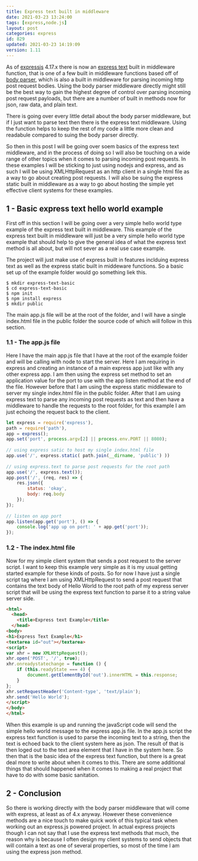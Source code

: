 ```yaml
---
title: Express text built in middleware
date: 2021-03-23 13:24:00
tags: [express,node.js]
layout: post
categories: express
id: 829
updated: 2021-03-23 14:19:09
version: 1.11
---
```


As of [expressjs](https://expressjs.com/) 4.17.x there is now an [express text](http://expressjs.com/en/api.html#express.text) built in middleware function, that is one of a few built in middleware functions based off of [body parser](/2018/05/27/express-body-parser/), which is also a built in middleware for parsing incoming http post request bodies. Using the body parser middleware directly might still be the best way to gain the highest degree of control over parsing incoming post request payloads, but there are a number of built in methods now for json, raw data, and plain text.

There is going over every little detail about the body parser middleware, but if I just want to parse text then there is the express text middleware. Using the function helps to keep the rest of my code a little more clean and readabule compared to suing the body parser directly.

So then in this post I will be going over soem basics of the express text middleware, and in the process of doing so I will also be touching on a wide range of other topics when it comes to parsing incoming post requests. In these examples I will be sticking to just using nodejs and express, and as such I will be using XMLHttpRequest as an http client in a single html file as a way to go about creating post requests. I will also be suing the express static built in middleware as a way to go about hosting the simple yet effective client systems for these examples.

<!-- more -->

## 1 - Basic express text hello world example

First off in this section I will be going over a very simple hello world type example of the express text built in middleware. This example of the express text built in middleware will just be a very simple hello world type example that should help to give the general idea of what the express text method is all about, but will not sever as a real use case example.

The project will just make use of express built in features inclduing express text as well as the express static built in middeware functions. So a basic set up of the example folder would go something liek this.

```
$ mkdir express-text-basic
$ cd express-text-basic
$ npm init
$ npm install express
$ mkdir public
```

The main app.js file will be at the root of the folder, and I will have a single index.html file in the public folder the source code of which will follow in this section.

### 1.1 - The app.js file

Here I have the main app.js file that I have at the root of the example folder and will be calling with node to start the server. Here I am requiring in express and creating an instance of a main express app just like with any other express app. I am then using the express set method to set an application value for the port to use with the app listen method at the end of the file. However before that I am using the express static middleware to server my single index.html file in the public folder. After that I am using express text to parse any incoming post requests as text and then have a middleware to handle the requests to the root folder, for this example I am just echoing the request back to the client.

```js
let express = require('express'),
path = require('path'),
app = express();
app.set('port', process.argv[2] || process.env.PORT || 8080);
 
// using express satic to host my single index.html file
app.use('/', express.static( path.join(__dirname, 'public') ))
 
// using express.text to parse post requests for the root path
app.use('/', express.text());
app.post('/', (req, res) => {
    res.json({
        status: 'okay',
        body: req.body
    });
});
 
// listen on app port
app.listen(app.get('port'), () => {
    console.log('app up on port: ' + app.get('port'));
});
```

### 1.2 - The index.html file

Now for my simple client system that sends a post request to the server script. I want to keep this example very simple as it is my usual getting started example for these kinds of posts. So for now I have just a single script tag where I am using XMLHttpRequest to send a post request that contains the text body of Hello World to the root path of my express server script that will be using the express text function to parse it to a string value server side.

```html
<html>
  <head>
    <title>Express text Example</title>
  </head>
<body>
<h1>Express Text Example</h1>
<textarea id="out"></textarea>
<script>
var xhr = new XMLHttpRequest();
xhr.open('POST', '/', true);
xhr.onreadystatechange = function () {
    if (this.readyState === 4) {
        document.getElementById('out').innerHTML = this.response;
    }
};
xhr.setRequestHeader('Content-type', 'text/plain');
xhr.send('Hello World');
</script>
</body>
</html>
```

When this example is up and running the javaScript code will send the simple hello world message to the express app.js file. In the app.js script the express text function is used to parse the incoming text to a string, then the text is echoed back to the client system here as json. The result of that is then loged out to the text area element that I have in the system here. So then that is the basic idea of the express text function, but there is a great deal more to write about when it comes to this. There are some additional things that should happened when it comes to making a real project that have to do with some basic sanitation.

## 2 - Conclusion

So there is working directly with the body parser middleware that will come with express, at least as of 4.x anyway. However these convenience methods are a nice touch to make quick work of this typical task when working out an express.js powered project. In actual express projects though I can not say that I use the express text methods that much, the reason why is because I often design my client systems to send objects that will contain a text as one of several properties, so most of the time I am using the express json method.

